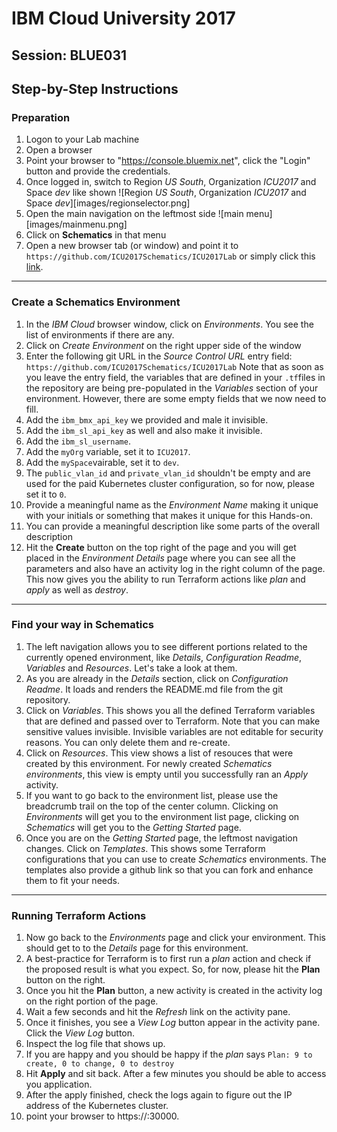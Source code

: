 # IBM Cloud University 2017
## Session: BLUE031
## Step-by-Step Instructions

### Preparation

1. Logon to your Lab machine
2. Open a browser
3. Point your browser to "https://console.bluemix.net", click the "Login" button and provide the credentials.
4. Once logged in, switch to Region _US South_, Organization _ICU2017_ and Space _dev_ like shown ![Region _US South_, Organization _ICU2017_ and Space _dev_][images/regionselector.png]
5. Open the main navigation on the leftmost side ![main menu][images/mainmenu.png]
6. Click on **Schematics** in that menu
7. Open a new browser tab (or window) and point it to `https://github.com/ICU2017Schematics/ICU2017Lab` or simply click this <a href="https://github.com/ICU2017Schematics/ICU2017Lab">link</a>.

---
### Create a Schematics Environment

1. In the _IBM Cloud_ browser window, click on _Environments_. You see the list of environments if there are any.
2. Click on _Create Environment_ on the right upper side of the window
3. Enter the following git URL in the _Source Control URL_ entry field:
`https://github.com/ICU2017Schematics/ICU2017Lab`
Note that  as soon as you leave the entry field, the variables that are defined in your `.tf`files in the repository are being pre-populated in the _Variables_ section of your environment. However, there are some empty fields that we now need to fill.
4. Add the `ibm_bmx_api_key` we provided and male it invisible.
5. Add the `ibm_sl_api_key` as well and also make it invisible.
6. Add the `ibm_sl_username`.
7. Add the `myOrg` variable, set it to `ICU2017`.
8. Add the `mySpace`vairable, set it to `dev`.
9. The `public_vlan_id` and `private_vlan_id` shouldn't be empty and are used for the paid Kubernetes cluster configuration, so for now, please set it to `0`.
10. Provide a meaningful name as the _Environment Name_ making it unique with your initials or something that makes it unique for this Hands-on.
11. You can provide a meaningful description like some parts of the overall description
12. Hit the **Create** button on the top right of the page and you will get placed in the _Environment Details_ page where you can see all the parameters and also have an activity log in the right column of the page.
This now gives you the ability to run Terraform actions like _plan_ and _apply_ as well as _destroy_.

---
### Find your way in Schematics
1. The left navigation allows you to see different portions related to the currently opened environment, like _Details_, _Configuration Readme_, _Variables_ and _Resources_. Let's take a look at them.
2. As you are already in the _Details_ section, click on _Configuration Readme_. It loads and renders the README.md file from the git repository.
3. Click on _Variables_. This shows you all the defined Terraform variables that are defined and passed over to Terraform. Note that you can make sensitive values invisible. Invisible variables are not editable for security reasons. You can only delete them and re-create.
4. Click on _Resources_. This view shows a list of resouces that were created by this environment. For newly created _Schematics environments_, this view is empty until you successfully ran an _Apply_ activity.
5. If you want to go back to the environment list, please use the breadcrumb trail on the top of the center column. Clicking on _Environments_ will get you to the environment list page, clicking on _Schematics_ will get you to the _Getting Started_ page.
6. Once you are on the _Getting Started_ page, the leftmost navigation changes. Click on _Templates_. This shows some Terraform configurations that you can use to create _Schematics_ environments. The templates also provide a github link so that you can fork and enhance them to fit your needs.


---
### Running Terraform Actions

1. Now go back to the _Environments_ page and click your environment. This should get to to the _Details_ page for this environment.
2. A best-practice for Terraform is to first run a _plan_ action and check if the proposed result is what you expect. So, for now, please hit the **Plan** button on the right.
3. Once you hit the **Plan** button, a new activity is created in the activity log on the right portion of the page.
4. Wait a few seconds and hit the _Refresh_ link on the activity pane.
5. Once it finishes, you see a _View Log_ button appear in the activity pane. Click the _View Log_ button.
6. Inspect the log file that shows up.
7. If you are happy and you should be happy if the _plan_ says `Plan: 9 to create, 0 to change, 0 to destroy`
8. Hit **Apply** and sit back. After a few minutes you should be able to access you application.
9. After the apply finished, check the logs again to figure out the IP address of the Kubernetes cluster.
10. point your browser to https://<ip>:30000.
